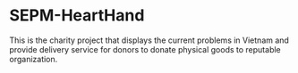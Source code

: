 # SEPM-HeartHand
This is the charity project that displays the current problems in Vietnam and provide delivery service for donors to donate physical goods to reputable organization.

